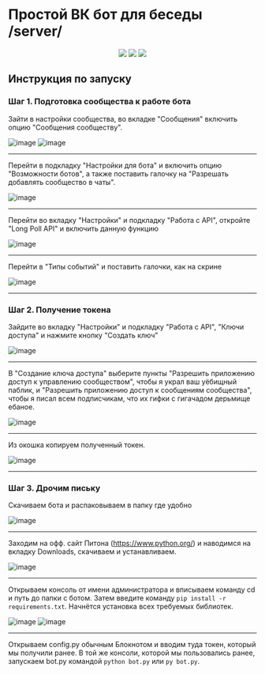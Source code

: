 # Простой ВК бот для беседы /server/

<p align="center">
  <img src="https://img.shields.io/badge/version-0.3-green">
  <img src="https://img.shields.io/badge/for-VK-blue">
  <img src="https://img.shields.io/badge/python-3.11%2B-yellow">
</p>
  
## Инструкция по запуску
### Шаг 1. Подготовка сообщества к работе бота
Зайти в настройки сообщества, во вкладке "Сообщения" включить опцию "Сообщения сообществу".

![image](https://user-images.githubusercontent.com/63950114/207946750-9d76be00-5686-4517-ab5c-4faf5b986dec.png)
![image](https://user-images.githubusercontent.com/63950114/207947497-dabb401e-5f8e-44bf-80ce-612a26af0c89.png)
____
Перейти в подкладку "Настройки для бота" и включить опцию "Возможности ботов", а также поставить галочку на "Разрешать добавлять сообщество в чаты".

![image](https://user-images.githubusercontent.com/63950114/207947896-32ac52b7-bd86-4c68-a22d-7fdd7a4a509d.png)
____
Перейти во вкладку "Настройки" и подкладку "Работа с API", откройте "Long Poll API" и включить данную функцию

![image](https://user-images.githubusercontent.com/63950114/207948967-2cd817b1-bc77-4268-ac0d-a559f5450e8f.png)
____
Перейти в "Типы событий" и поставить галочки, как на скрине

![image](https://user-images.githubusercontent.com/63950114/207948591-a7b346c4-ffc8-4a9b-9cb7-d29802d8b3d7.png)
____
### Шаг 2. Получение токена
Зайдите во вкладку "Настройки" и подкладку "Работа c API", "Ключи доступа" и нажмите кнопку "Создать ключ"

![image](https://user-images.githubusercontent.com/63950114/207949676-5cd1d957-0a64-472d-a128-60b609f810d2.png)
____
В "Создание ключа доступа" выберите пункты "Разрешить приложению доступ к управлению сообществом", чтобы я украл ваш уёбищный паблик, и "Разрешить приложению доступ к сообщениям сообщества", чтобы я писал всем подписчикам, что их гифки с гигачадом дерьмище ебаное.

![image](https://user-images.githubusercontent.com/63950114/207950078-18247bb2-2987-46bc-9b1a-a4eda5b42aa0.png)
____
Из окошка копируем полученный токен.

![image](https://user-images.githubusercontent.com/63950114/207950467-241a77d6-4a8e-417e-b194-bf016f9bb1f5.png)
____
### Шаг 3. Дрочим письку
Скачиваем бота и распаковываем в папку где удобно

![image](https://user-images.githubusercontent.com/63950114/211202817-5613fdd5-83b6-4ab7-8ae2-1ec0cebaade3.png)
____
Заходим на офф. сайт Питона (https://www.python.org/) и наводимся на вкладку Downloads, скачиваем и устанавливаем.

![image](https://user-images.githubusercontent.com/63950114/211203356-5f6606cc-f665-4114-b38f-a902205720bc.png)
____
Открываем консоль от имени администратора и вписываем команду cd и путь до папки с ботом. Затем введите команду `pip install -r requirements.txt`. Начнётся установка всех требуемых библиотек.

![image](https://user-images.githubusercontent.com/63950114/211203444-7b2a1ea7-c3da-45b4-8498-c24d7c5d3091.png)
![image](https://user-images.githubusercontent.com/63950114/211203768-daa0e994-951a-41fa-8ebc-b23f39dc98cd.png)
____
Открываем config.py обычным Блокнотом и вводим туда токен, который мы получили ранее. В той же консоли, которой мы пользовались ранее, запускаем bot.py командой `python bot.py` или `py bot.py`.
